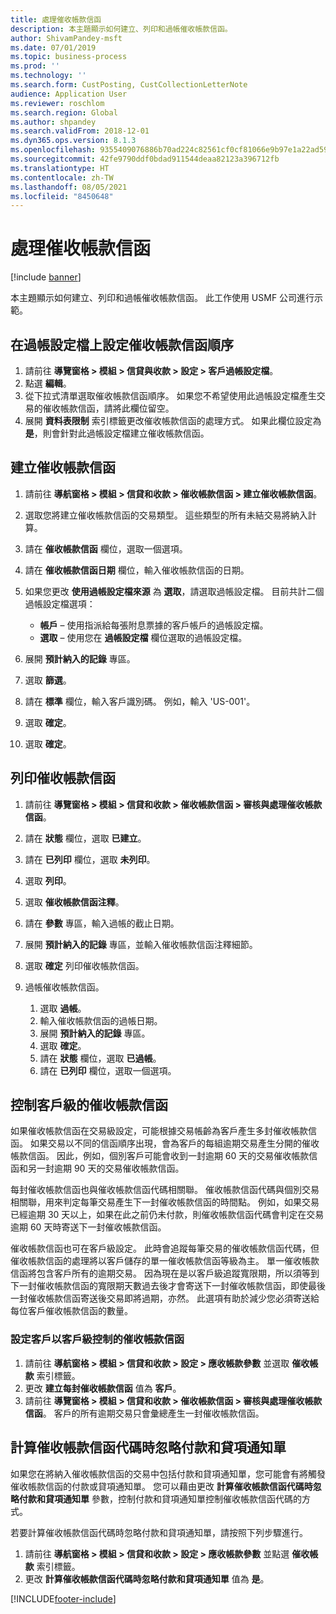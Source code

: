 ```yaml
---
title: 處理催收帳款信函
description: 本主題顯示如何建立、列印和過帳催收帳款信函。
author: ShivamPandey-msft
ms.date: 07/01/2019
ms.topic: business-process
ms.prod: ''
ms.technology: ''
ms.search.form: CustPosting, CustCollectionLetterNote
audience: Application User
ms.reviewer: roschlom
ms.search.region: Global
ms.author: shpandey
ms.search.validFrom: 2018-12-01
ms.dyn365.ops.version: 8.1.3
ms.openlocfilehash: 9355409076886b70ad224c82561cf0cf81066e9b97e1a22ad59ce04be2c90158
ms.sourcegitcommit: 42fe9790ddf0bdad911544deaa82123a396712fb
ms.translationtype: HT
ms.contentlocale: zh-TW
ms.lasthandoff: 08/05/2021
ms.locfileid: "8450648"
---
```

# <a name="process-collection-letters"></a>處理催收帳款信函

[!include [banner](../../includes/banner.md)]

本主題顯示如何建立、列印和過帳催收帳款信函。 此工作使用 USMF 公司進行示範。

## <a name="set-up-a-collection-letter-sequence-on-the-posting-profile"></a>在過帳設定檔上設定催收帳款信函順序
1. 請前往 **導覽窗格 > 模組 > 信貸與收款 > 設定 > 客戶過帳設定檔**。
2. 點選 **編輯**。
3. 從下拉式清單選取催收帳款信函順序。 如果您不希望使用此過帳設定檔產生交易的催收帳款信函，請將此欄位留空。  
4. 展開 **資料表限制** 索引標籤更改催收帳款信函的處理方式。 如果此欄位設定為 **是**，則會針對此過帳設定檔建立催收帳款信函。  

## <a name="create-collection-letters"></a>建立催收帳款信函
1. 請前往 **導航窗格 > 模組 > 信貸和收款 > 催收帳款信函 > 建立催收帳款信函**。
2. 選取您將建立催收帳款信函的交易類型。 這些類型的所有未結交易將納入計算。  
3. 請在 **催收帳款信函** 欄位，選取一個選項。
4. 請在 **催收帳款信函日期** 欄位，輸入催收帳款信函的日期。
5. 如果您更改 **使用過帳設定檔來源** 為 **選取**，請選取過帳設定檔。 目前共計二個過帳設定檔選項：   

   - **帳戶** – 使用指派給每張附息票據的客戶帳戶的過帳設定檔。   
   - **選取** – 使用您在 **過帳設定檔** 欄位選取的過帳設定檔。  

6. 展開 **預計納入的記錄** 專區。
7. 選取 **篩選**。
8. 請在 **標準** 欄位，輸入客戶識別碼。 例如，輸入 'US-001'。
9. 選取 **確定**。
10. 選取 **確定**。

## <a name="print-collection-letters"></a>列印催收帳款信函
1. 請前往 **導覽窗格 > 模組 > 信貸和收款 > 催收帳款信函 > 審核與處理催收帳款信函**。
2. 請在 **狀態** 欄位，選取 **已建立**。
3. 請在 **已列印** 欄位，選取 **未列印**。
4. 選取 **列印**。
5. 選取 **催收帳款信函注釋**。
6. 請在 **參數** 專區，輸入過帳的截止日期。
7. 展開 **預計納入的記錄** 專區，並輸入催收帳款信函注釋細節。
8. 選取 **確定** 列印催收帳款信函。
9. 過帳催收帳款信函。

    1. 選取 **過帳**。
    1. 輸入催收帳款信函的過帳日期。
    1. 展開 **預計納入的記錄** 專區。
    1. 選取 **確定**。
    1. 請在 **狀態** 欄位，選取 **已過帳**。
    1. 請在 **已列印** 欄位，選取一個選項。

## <a name="control-collection-letters-at-the-customer-level"></a>控制客戶級的催收帳款信函
如果催收帳款信函在交易級設定，可能根據交易帳齡為客戶產生多封催收帳款信函。 如果交易以不同的信函順序出現，會為客戶的每組逾期交易產生分開的催收帳款信函。 因此，例如，個別客戶可能會收到一封逾期 60 天的交易催收帳款信函和另一封逾期 90 天的交易催收帳款信函。 

每封催收帳款信函也與催收帳款信函代碼相關聯。 催收帳款信函代碼與個別交易相關聯，用來判定每筆交易產生下一封催收帳款信函的時間點。 例如，如果交易已經逾期 30 天以上，如果在此之前仍未付款，則催收帳款信函代碼會判定在交易逾期 60 天時寄送下一封催收帳款信函。 

催收帳款信函也可在客戶級設定。 此時會追蹤每筆交易的催收帳款信函代碼，但催收帳款信函的處理將以客戶儲存的單一催收帳款信函等級為主。 單一催收帳款信函將包含客戶所有的逾期交易。 因為現在是以客戶級追蹤寬限期，所以須等到下一封催收帳款信函的寬限期天數過去後才會寄送下一封催收帳款信函，即使最後一封催收帳款信函寄送後交易即將過期，亦然。 此選項有助於減少您必須寄送給每位客戶催收帳款信函的數量。

### <a name="set-up-the-customer-to-control-collection-letters-at-the-customer-level"></a>設定客戶以客戶級控制的催收帳款信函
1.  請前往 **導航窗格 > 模組 > 信貸和收款 > 設定 > 應收帳款參數** 並選取 **催收帳款** 索引標籤。 
2.  更改 **建立每封催收帳款信函** 值為 **客戶**。 
3.  請前往 **導覽窗格 > 模組 > 信貸和收款 > 催收帳款信函 > 審核與處理催收帳款信函**。 客戶的所有逾期交易只會彙總產生一封催收帳款信函。

## <a name="ignore-payments-and-credit-memos-when-calculating-the-collection-letter-code"></a>計算催收帳款信函代碼時忽略付款和貸項通知單
如果您在將納入催收帳款信函的交易中包括付款和貸項通知單，您可能會有將觸發催收帳款信函的付款或貸項通知單。 您可以藉由更改 **計算催收帳款信函代碼時忽略付款和貸項通知單** 參數，控制付款和貸項通知單控制催收帳款信函代碼的方式。 

若要計算催收帳款信函代碼時忽略付款和貸項通知單，請按照下列步驟進行。

1. 請前往 **導航窗格 > 模組 > 信貸和收款 > 設定 > 應收帳款參數** 並點選 **催收帳款** 索引標籤。 
2. 更改 **計算催收帳款信函代碼時忽略付款和貸項通知單** 值為 **是**。


[!INCLUDE[footer-include](../../../includes/footer-banner.md)]